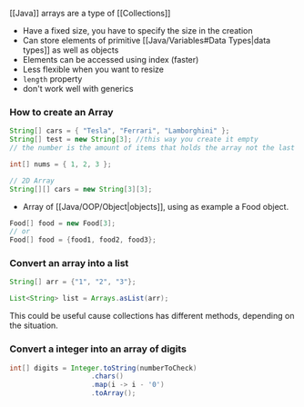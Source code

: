 
[[Java]] arrays are a type of [[Collections]]

- Have a fixed size, you have to specify the size in the creation
- Can store elements of primitive [[Java/Variables#Data Types|data types]] as well as objects
- Elements can be accessed using index (faster)
- Less flexible when you want to resize
- ``length`` property
- don't work well with generics

### How to create an Array

```java
String[] cars = { "Tesla", "Ferrari", "Lamborghini" };
String[] test = new String[3]; //this way you create it empty
// the number is the amount of items that holds the array not the last index

int[] nums = { 1, 2, 3 };

// 2D Array
String[][] cars = new String[3][3];
```

- Array of [[Java/OOP/Object|objects]], using as example a Food object.

```java
Food[] food = new Food[3];
// or
Food[] food = {food1, food2, food3};
```

### Convert an array into a list

```java
String[] arr = {"1", "2", "3"};

List<String> list = Arrays.asList(arr);
```

This could be useful cause collections has different methods, depending on the situation.

### Convert a integer into an array of digits

```java
int[] digits = Integer.toString(numberToCheck)
					.chars()
					.map(i -> i - '0')
					.toArray();
```
